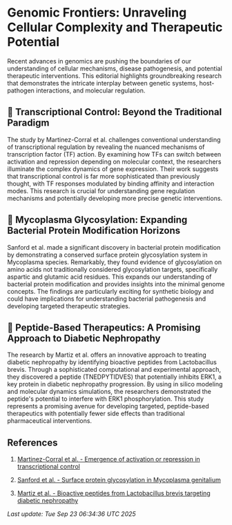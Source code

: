 # Genomic Frontiers: Unraveling Cellular Complexity and Therapeutic Potential

Recent advances in genomics are pushing the boundaries of our understanding of cellular mechanisms, disease pathogenesis, and potential therapeutic interventions. This editorial highlights groundbreaking research that demonstrates the intricate interplay between genetic systems, host-pathogen interactions, and molecular regulation.

## 🧬 Transcriptional Control: Beyond the Traditional Paradigm

The study by Martinez-Corral et al. challenges conventional understanding of transcriptional regulation by revealing the nuanced mechanisms of transcription factor (TF) action. By examining how TFs can switch between activation and repression depending on molecular context, the researchers illuminate the complex dynamics of gene expression. Their work suggests that transcriptional control is far more sophisticated than previously thought, with TF responses modulated by binding affinity and interaction modes. This research is crucial for understanding gene regulation mechanisms and potentially developing more precise genetic interventions.

## 🦠 Mycoplasma Glycosylation: Expanding Bacterial Protein Modification Horizons

Sanford et al. made a significant discovery in bacterial protein modification by demonstrating a conserved surface protein glycosylation system in Mycoplasma species. Remarkably, they found evidence of glycosylation on amino acids not traditionally considered glycosylation targets, specifically aspartic and glutamic acid residues. This expands our understanding of bacterial protein modification and provides insights into the minimal genome concepts. The findings are particularly exciting for synthetic biology and could have implications for understanding bacterial pathogenesis and developing targeted therapeutic strategies.

## 🧫 Peptide-Based Therapeutics: A Promising Approach to Diabetic Nephropathy

The research by Martiz et al. offers an innovative approach to treating diabetic nephropathy by identifying bioactive peptides from Lactobacillus brevis. Through a sophisticated computational and experimental approach, they discovered a peptide (TNEDPYTIDVES) that potentially inhibits ERK1, a key protein in diabetic nephropathy progression. By using in silico modeling and molecular dynamics simulations, the researchers demonstrated the peptide's potential to interfere with ERK1 phosphorylation. This study represents a promising avenue for developing targeted, peptide-based therapeutics with potentially fewer side effects than traditional pharmaceutical interventions.

## References

1. [Martinez-Corral et al. - Emergence of activation or repression in transcriptional control](https://pubmed.ncbi.nlm.nih.gov/40982681)

2. [Sanford et al. - Surface protein glycosylation in Mycoplasma genitalium](https://pubmed.ncbi.nlm.nih.gov/40982463)

3. [Martiz et al. - Bioactive peptides from Lactobacillus brevis targeting diabetic nephropathy](https://pubmed.ncbi.nlm.nih.gov/40982457)

*Last update: Tue Sep 23 06:34:36 UTC 2025*
